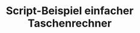 ---
layout: article
title: Script-Beispiel einfacher Taschenrechner
description: 
  - Dieses Template zeigt wie Sie einen einfachen Taschenrechner erstellen und benutzen können.
lang: de
weight: 50
isDraft: false
ref: Script_Calculator
category:
  - Script
  - Scripting
  - Script-Example
image: Script_Calculator_EN.png
download: Script_Calculator_EN.pbmx
overview_description:
overview_benefits:
overview_data_sources:
---